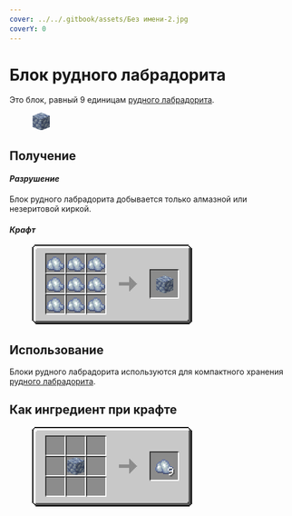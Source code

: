 ```yaml
---
cover: ../../.gitbook/assets/Без имени-2.jpg
coverY: 0
---
```


# Блок рудного лабрадорита

Это блок, равный 9 единицам [рудного лабрадорита](../materialy/metally-i-mineraly/rudnyi-labradorit.md).

<figure><img src="../../.gitbook/assets/raw_silver_ore_block (1).png" alt=""><figcaption></figcaption></figure>

## Получение

#### _Разрушение_

Блок рудного лабрадорита добывается только алмазной или незеритовой киркой.

#### _Крафт_

<figure><img src="../../.gitbook/assets/raw_silver_ore_block_result-x1.png" alt=""><figcaption></figcaption></figure>

## Использование

Блоки рудного лабрадорита используются для компактного хранения [рудного лабрадорита](../materialy/metally-i-mineraly/rudnyi-labradorit.md).

## Как ингредиент при крафте

<figure><img src="../../.gitbook/assets/raw_silver_ore_result-multi.png" alt=""><figcaption></figcaption></figure>
